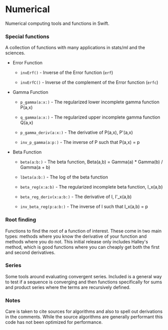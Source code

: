 # Numerical

Numerical computing tools and functions in Swift.

### Special functions

A collection of functions with many applications in stats/ml and the sciences.

* Error Function

  * `invErf()` - Inverse of the Error function (`erf`)

  * `invErfC()` - Inverse of the complement of the Error function (`erfc`)

* Gamma Function

  * `p_gamma(a:x:)` - The regularized lower incomplete gamma function P(a,x)

  * `q_gamma(a:x:)` - The regularized upper incomplete gamma function Q(a,x)

  * `p_gamma_deriv(a:x:)` - The derivative of P(a,x), P'(a,x)

  * `inv_p_gamma(a:p:)` - The inverse of P such that P(a,x) = p

* Beta Function

  * `beta(a:b:)` - The beta function, Beta(a,b) = Gamma(a) * Gamma(b) / Gamma(a + b)

  * `lbeta(a:b:)` - The log of the beta function

  * `beta_reg(x:a:b)` - The regularized incomplete beta function, I_x(a,b)

  * `beta_reg_deriv(x:a:b:)` - The derivative of I, I'_x(a,b)

  * `inv_beta_reg(p:a:b:)` - The inverse of I such that I_x(a,b) = p

### Root finding

Functions to find the root of a function of interest. These come in two main types: methods where you know the derivative
of your function and methods where you do not. This initial release only includes Halley's method, which is good functions where
you can cheaply get both the first and second derivatives.

### Series

Some tools around evaluating convergent series. Included is a general way to test if a sequence is converging
and then functions specifically for sums and product series where the terms are recursively defined.

### Notes

Care is taken to cite sources for algorithms and also to spell out derivations in the comments. While the source algorithms
are generally performant this code has not been optimized for performance.

